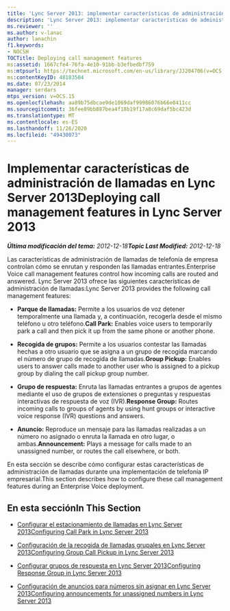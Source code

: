 ```yaml
---
title: 'Lync Server 2013: implementar características de administración de llamadas'
description: 'Lync Server 2013: implementar características de administración de llamadas.'
ms.reviewer: ''
ms.author: v-lanac
author: lanachin
f1.keywords:
- NOCSH
TOCTitle: Deploying call management features
ms:assetid: 1667cfe4-76fa-4e10-91bb-b3efbedbf759
ms:mtpsurl: https://technet.microsoft.com/en-us/library/JJ204706(v=OCS.15)
ms:contentKeyID: 48183504
ms.date: 07/23/2014
manager: serdars
mtps_version: v=OCS.15
ms.openlocfilehash: aa89b75dbcae9de1069daf99986076b66e0411cc
ms.sourcegitcommit: 36fee89bb887bea4f18b19f17a8c69daf5bc423d
ms.translationtype: MT
ms.contentlocale: es-ES
ms.lasthandoff: 11/26/2020
ms.locfileid: "49430073"
---
```

# <a name="deploying-call-management-features-in-lync-server-2013"></a><span data-ttu-id="9fb2f-103">Implementar características de administración de llamadas en Lync Server 2013</span><span class="sxs-lookup"><span data-stu-id="9fb2f-103">Deploying call management features in Lync Server 2013</span></span>

<div data-xmlns="http://www.w3.org/1999/xhtml">

<div class="topic" data-xmlns="http://www.w3.org/1999/xhtml" data-msxsl="urn:schemas-microsoft-com:xslt" data-cs="https://msdn.microsoft.com/">

<div data-asp="https://msdn2.microsoft.com/asp">



</div>

<div id="mainSection">

<div id="mainBody"><span data-ttu-id="9fb2f-104">

<span> </span></span><span class="sxs-lookup"><span data-stu-id="9fb2f-104">

<span> </span></span></span>

<span data-ttu-id="9fb2f-105">_**Última modificación del tema:** 2012-12-18_</span><span class="sxs-lookup"><span data-stu-id="9fb2f-105">_**Topic Last Modified:** 2012-12-18_</span></span>

<span data-ttu-id="9fb2f-106">Las características de administración de llamadas de telefonía de empresa controlan cómo se enrutan y responden las llamadas entrantes.</span><span class="sxs-lookup"><span data-stu-id="9fb2f-106">Enterprise Voice call management features control how incoming calls are routed and answered.</span></span> <span data-ttu-id="9fb2f-107">Lync Server 2013 ofrece las siguientes características de administración de llamadas:</span><span class="sxs-lookup"><span data-stu-id="9fb2f-107">Lync Server 2013 provides the following call management features:</span></span>

  - <span data-ttu-id="9fb2f-108">**Parque de llamadas:** Permite a los usuarios de voz detener temporalmente una llamada y, a continuación, recogerla desde el mismo teléfono u otro teléfono.</span><span class="sxs-lookup"><span data-stu-id="9fb2f-108">**Call Park:** Enables voice users to temporarily park a call and then pick it up from the same phone or another phone.</span></span>

  - <span data-ttu-id="9fb2f-109">**Recogida de grupos:** Permite a los usuarios contestar las llamadas hechas a otro usuario que se asigna a un grupo de recogida marcando el número de grupo de recogida de llamadas.</span><span class="sxs-lookup"><span data-stu-id="9fb2f-109">**Group Pickup:** Enables users to answer calls made to another user who is assigned to a pickup group by dialing the call pickup group number.</span></span>

  - <span data-ttu-id="9fb2f-110">**Grupo de respuesta:** Enruta las llamadas entrantes a grupos de agentes mediante el uso de grupos de extensiones o preguntas y respuestas interactivas de respuesta de voz (IVR).</span><span class="sxs-lookup"><span data-stu-id="9fb2f-110">**Response Group:** Routes incoming calls to groups of agents by using hunt groups or interactive voice response (IVR) questions and answers.</span></span>

  - <span data-ttu-id="9fb2f-111">**Anuncio:** Reproduce un mensaje para las llamadas realizadas a un número no asignado o enruta la llamada en otro lugar, o ambas.</span><span class="sxs-lookup"><span data-stu-id="9fb2f-111">**Announcement:** Plays a message for calls made to an unassigned number, or routes the call elsewhere, or both.</span></span>

<span data-ttu-id="9fb2f-112">En esta sección se describe cómo configurar estas características de administración de llamadas durante una implementación de telefonía IP empresarial.</span><span class="sxs-lookup"><span data-stu-id="9fb2f-112">This section describes how to configure these call management features during an Enterprise Voice deployment.</span></span>

<div>

## <a name="in-this-section"></a><span data-ttu-id="9fb2f-113">En esta sección</span><span class="sxs-lookup"><span data-stu-id="9fb2f-113">In This Section</span></span>

  - [<span data-ttu-id="9fb2f-114">Configurar el estacionamiento de llamadas en Lync Server 2013</span><span class="sxs-lookup"><span data-stu-id="9fb2f-114">Configuring Call Park in Lync Server 2013</span></span>](lync-server-2013-configuring-call-park.md)

  - [<span data-ttu-id="9fb2f-115">Configuración de la recogida de llamadas grupales en Lync Server 2013</span><span class="sxs-lookup"><span data-stu-id="9fb2f-115">Configuring Group Call Pickup in Lync Server 2013</span></span>](lync-server-2013-configuring-group-call-pickup.md)

  - [<span data-ttu-id="9fb2f-116">Configurar grupos de respuesta en Lync Server 2013</span><span class="sxs-lookup"><span data-stu-id="9fb2f-116">Configuring Response Group in Lync Server 2013</span></span>](lync-server-2013-configuring-response-group.md)

  - [<span data-ttu-id="9fb2f-117">Configuración de anuncios para números sin asignar en Lync Server 2013</span><span class="sxs-lookup"><span data-stu-id="9fb2f-117">Configuring announcements for unassigned numbers in Lync Server 2013</span></span>](lync-server-2013-configuring-announcements-for-unassigned-numbers.md)

<span data-ttu-id="9fb2f-118"></div>

</div>

<span> </span>

</div>

</div>

</span><span class="sxs-lookup"><span data-stu-id="9fb2f-118"></div>

</div>

<span> </span>

</div>

</div>

</span></span></div>


